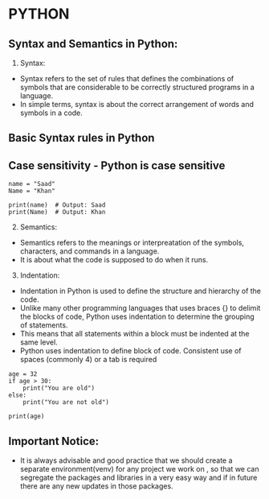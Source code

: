 # PYTHON

## Syntax and Semantics in Python:
1. Syntax:
- Syntax refers to the set of rules that defines the combinations of symbols that are considerable to be correctly structured programs in a language.
- In simple terms, syntax is about the correct arrangement of words and symbols in a code.

## Basic Syntax rules in Python
## Case sensitivity - Python is case sensitive
```
name = "Saad"
Name = "Khan"

print(name)  # Output: Saad
print(Name)  # Output: Khan
```

2. Semantics:
- Semantics refers to the meanings or interpreatation of the symbols, characters, and commands in a language.
- It is about what the code is supposed to do when it runs.

3. Indentation:
- Indentation in Python is used to define the structure and hierarchy of the code.
- Unlike many other programming languages that uses braces {} to delimit the blocks of code, Python uses indentation to determine the grouping of statements.
- This means that all statements within a block must be indented at the same level.
- Python uses indentation to define block of code. Consistent use of spaces (commonly 4) or a tab is required

```
age = 32
if age > 30:
    print("You are old")
else:
    print("You are not old")

print(age)
```

## Important Notice:
- It is always advisable and good practice that we should create a separate environment(venv) for any project we work on , so that we can segregate the packages and libraries in a very easy way and if in future there are any new updates in those packages.